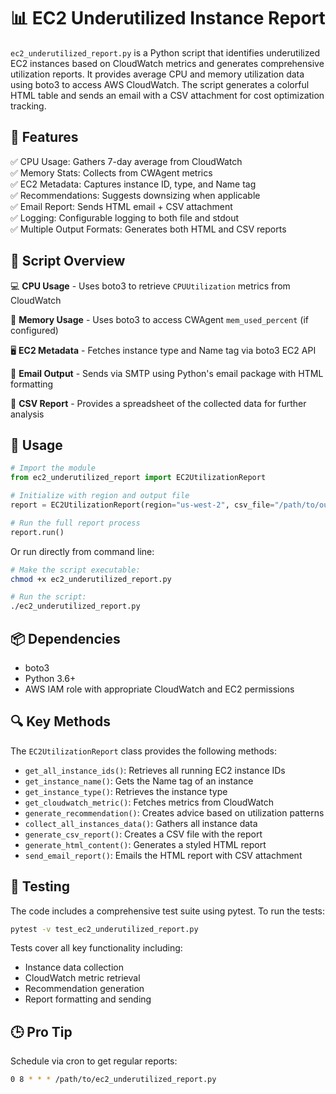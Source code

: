 # 📊 EC2 Underutilized Instance Report

`ec2_underutilized_report.py` is a Python script that identifies underutilized EC2 instances based on CloudWatch metrics and generates comprehensive utilization reports. It provides average CPU and memory utilization data using boto3 to access AWS CloudWatch. The script generates a colorful HTML table and sends an email with a CSV attachment for cost optimization tracking.

## 🔧 Features
✅ CPU Usage: Gathers 7-day average from CloudWatch  
✅ Memory Stats: Collects from CWAgent metrics  
✅ EC2 Metadata: Captures instance ID, type, and Name tag  
✅ Recommendations: Suggests downsizing when applicable  
✅ Email Report: Sends HTML email + CSV attachment  
✅ Logging: Configurable logging to both file and stdout  
✅ Multiple Output Formats: Generates both HTML and CSV reports

## 📁 Script Overview

💻 **CPU Usage** - Uses boto3 to retrieve `CPUUtilization` metrics from CloudWatch

🧠 **Memory Usage** - Uses boto3 to access CWAgent `mem_used_percent` (if configured)

🖥 **EC2 Metadata** - Fetches instance type and Name tag via boto3 EC2 API

📧 **Email Output** - Sends via SMTP using Python's email package with HTML formatting

📎 **CSV Report** - Provides a spreadsheet of the collected data for further analysis

## 🚀 Usage

```python
# Import the module
from ec2_underutilized_report import EC2UtilizationReport

# Initialize with region and output file
report = EC2UtilizationReport(region="us-west-2", csv_file="/path/to/output.csv")

# Run the full report process
report.run()
```

Or run directly from command line:

```bash
# Make the script executable:
chmod +x ec2_underutilized_report.py

# Run the script:
./ec2_underutilized_report.py
```

## 📦 Dependencies
- boto3
- Python 3.6+
- AWS IAM role with appropriate CloudWatch and EC2 permissions

## 🔍 Key Methods

The `EC2UtilizationReport` class provides the following methods:

- `get_all_instance_ids()`: Retrieves all running EC2 instance IDs
- `get_instance_name()`: Gets the Name tag of an instance
- `get_instance_type()`: Retrieves the instance type
- `get_cloudwatch_metric()`: Fetches metrics from CloudWatch
- `generate_recommendation()`: Creates advice based on utilization patterns
- `collect_all_instances_data()`: Gathers all instance data
- `generate_csv_report()`: Creates a CSV file with the report
- `generate_html_content()`: Generates a styled HTML report
- `send_email_report()`: Emails the HTML report with CSV attachment

## 🧪 Testing

The code includes a comprehensive test suite using pytest. To run the tests:

```bash
pytest -v test_ec2_underutilized_report.py
```

Tests cover all key functionality including:
- Instance data collection
- CloudWatch metric retrieval 
- Recommendation generation
- Report formatting and sending

## 🕒 Pro Tip
Schedule via cron to get regular reports:

```bash
0 8 * * * /path/to/ec2_underutilized_report.py
```